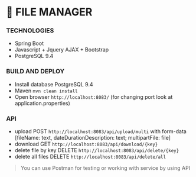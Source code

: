 # 📁 FILE MANAGER
### TECHNOLOGIES
* Spring Boot
* Javascript + Jquery AJAX + Bootstrap
* PostgreSQL 9.4

### BUILD AND DEPLOY
* Install database PostgreSQL 9.4
* Maven `mvn clean install`
* Open browser `http://localhost:8083/` (for changing port look at application.properties)

### API
* upload POST `http://localhost:8083/api/upload/multi` with form-data [fileName: text, dateDurationDescription: text; multipartFile: file]
* download GET `http://localhost:8083/api/download/{key}`
* delete file by key DELETE `http://localhost:8083/api/delete/{key}`
* delete all files DELETE `http://localhost:8083/api/delete/all`

> You can use Postman for testing or working with service by using API
